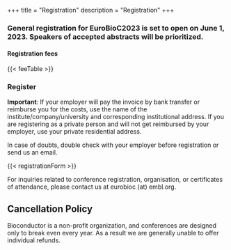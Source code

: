 +++
title = "Registration"
description = "Registration"
+++

### General registration for EuroBioC2023 is set to open on June 1, 2023. Speakers of accepted abstracts will be prioritized.

#### Registration fees

{{< feeTable >}}

### Register

**Important**:  If your employer will pay the invoice by bank transfer or reimburse you for the costs, use the name of the institute/company/university and corresponding institutional address.
If you are registering as a private person and will not get reimbursed by your employer, use your private residential address. 

In case of doubts, double check with your employer before registration or send us an email.

{{< registrationForm >}}

For inquiries related to conference registration, organisation, or certificates of attendance, please contact us at eurobioc (at) embl.org. 

## Cancellation Policy

Bioconductor is a non-profit organization, and conferences are designed only to break even every year. As a result we are generally unable to offer individual refunds.



